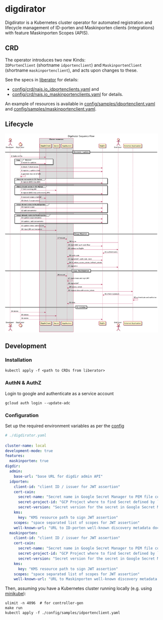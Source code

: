 # digdirator

Digdirator is a Kubernetes cluster operator for automated registration and lifecycle management of ID-porten and
Maskinporten clients (integrations) with feature Maskinporten Scopes (APIS).

## CRD

The operator introduces two new Kinds:  
`IDPortenClient` (shortname `idportenclient`) and `MaskinportenClient` (shortname `maskinportenclient`), and acts upon
changes to these.

See the specs in [liberator](https://github.com/nais/liberator) for details:

- [config/crd/nais.io_idportenclients.yaml](https://github.com/nais/liberator/blob/main/config/crd/bases/nais.io_idportenclients.yaml)
  and
- [config/crd/nais.io_maskinportenclients.yaml](https://github.com/nais/liberator/blob/main/config/crd/bases/nais.io_maskinportenclients.yaml)
  for details.

An example of resources is available in [config/samples/idportenclient.yaml](config/samples/idportenclient.yaml)
and [config/samples/maskinportenclient.yaml](config/samples/maskinportenclient.yaml).

## Lifecycle

![overview][overview]

[overview]: ./docs/sequence.png "Sequence diagram"

## Development

### Installation

```shell script
kubectl apply -f <path to CRDs from liberator>
```

### AuthN & AuthZ

Login to google and authenticate as a service account

```shell script
gcloud auth login --update-adc
```

### Configuration

Set up the required environment variables as per the [config](./pkg/config/config.go)

```yaml
# ./digdirator.yaml

cluster-name: local
development-mode: true
features:
  maskinporten: true
digdir:
  admin:
    base-url: "base URL for digdir admin API"
  idporten:
    client-id: "client ID / issuer for JWT assertion"
    cert-cain:
      secret-name: "Secret name in Google Secret Manager to PEM file containing public certificate chain for authenticating to DigDir."
      secret-project-id: "GCP Project where to find Secret defined by `cert-cain-secret-name`"
      secret-version: "Secret version for the secret in Google Secret Manager."
    kms:
      key: "KMS resource path to sign JWT assertion"
    scopes: "space separated list of scopes for JWT assertion"
    well-known-url: "URL to ID-porten well-known discovery metadata document."
  maskinporten:
    client-id: "client ID / issuer for JWT assertion"
    cert-cain:
      secret-name: "Secret name in Google Secret Manager to PEM file containing public certificate chain for authenticating to DigDir."
      secret-project-id: "GCP Project where to find Secret defined by `cert-cain-secret-name`"
      secret-version: "Secret version for the secret in Google Secret Manager."
    kms:
      key: "KMS resource path to sign JWT assertion"
    scopes: "space separated list of scopes for JWT assertion"
    well-known-url: "URL to Maskinporten well-known discovery metadata document."
```

Then, assuming you have a Kubernetes cluster running locally (e.g.
using [minikube](https://github.com/kubernetes/minikube)):

```shell script
ulimit -n 4096  # for controller-gen
make run
kubectl apply -f ./config/samples/idportenclient.yaml
```